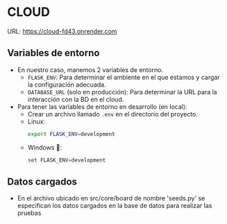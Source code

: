 # CLOUD

URL: https://cloud-fd43.onrender.com


## Variables de entorno
- En nuestro caso, manemos 2 variables de entorno.
  - `FLASK_ENV`: Para determinar el ambiente en el que estamos y cargar la configuración adecuada.
  - `DATABASE_URL` (solo en producción): Para determinar la URL para la interacción con la BD en el cloud.
- Para tener las variables de entorno en desarrollo (en local):
  - Crear un archivo llamado `.env` en el directorio del proyecto.
  - Linux:
    ```bash
    export FLASK_ENV=development
    ```
  - Windows 💩​:
    ```powershell
    set FLASK_ENV=development
    ```

## Datos cargados
- En el archivo ubicado en src/core/board de nombre 'seeds.py' se especifican los datos cargados en la base de datos para realizar las pruebas